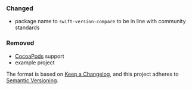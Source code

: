 ### Changed

- package name to `swift-version-compare` to be in line with community standards

### Removed

- [CocoaPods](https://cocoapods.org) support
- example project

The format is based on [Keep a Changelog](https://keepachangelog.com/en/1.0.0/), and this project adheres to [Semantic Versioning](https://semver.org/spec/v2.0.0.html).